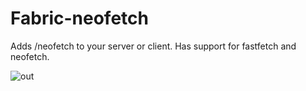 # Fabric-neofetch
Adds /neofetch to your server or client. Has support for fastfetch and neofetch.

![out](https://github.com/user-attachments/assets/03d2f74e-a5b9-45fb-9ffb-a157ebee05d6)
